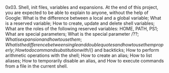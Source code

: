 0x03. Shell, init files, variables and expansions. At the end of this project, you are expected to be able to explain to anyone, without the help of Google: What is the difference between a local and a global variable; What is a reserved variable; How to create, update and delete shell variables; What are the roles of the following reserved variables: HOME, PATH, PS1; What are special parameters; What is the special parameter /$??; What is expansion and how to use them; What is the difference between single and double quotes and how to use them properly; How to do command substitution with /$() and backticks; How to perform arithmetic operations with the shell; How to create an alias; How to list aliases; How to temporarily disable an alias, and How to execute commands from a file in the current shell.
